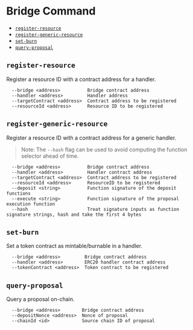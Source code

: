 # Bridge Command

- [`register-resource`](#register-resource)
- [`register-generic-resource`](#register-generic-resource)
- [`set-burn`](#set-burn)
- [`query-proposal`](#query-proposal)


## `register-resource`
Register a resource ID with a contract address for a handler.

```
  --bridge <address>          Bridge contract address
  --handler <address>         Handler address
  --targetContract <address>  Contract address to be registered
  --resourceId <address>      Resource ID to be registered
```
 
## `register-generic-resource`
Register a resource ID with a contract address for a generic handler.

>Note: The `--hash` flag can be used to avoid computing the function selector ahead of time.

```
  --bridge <address>          Bridge contract address
  --handler <address>         Handler contract address
  --targetContract <address>  Contract address to be registered
  --resourceId <address>      ResourceID to be registered
  --deposit <string>          Function signature of the deposit functions
  --execute <string>          Function signature of the proposal execution function
  --hash                      Treat signature inputs as function signature strings, hash and take the first 4 bytes 
```

## `set-burn`
Set a token contract as mintable/burnable in a handler.

```
  --bridge <address>         Bridge contract address
  --handler <address>        ERC20 handler contract address
  --tokenContract <address>  Token contract to be registered
```

## `query-proposal`
Query a proposal on-chain.

```
  --bridge <address>        Bridge contract address
  --depositNonce <address>  Nonce of proposal
  --chainId <id>            Source chain ID of proposal
```


